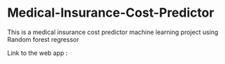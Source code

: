 # Medical-Insurance-Cost-Predictor
This is a medical insurance cost predictor machine learning project using Random forest regressor


Link to the web app : 



